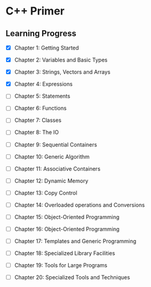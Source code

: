 # C++ Primer
## Learning Progress 

- [x] Chapter 1: Getting Started
- [x] Chapter 2: Variables and Basic Types
- [x] Chapter 3: Strings, Vectors and Arrays
- [x] Chapter 4: Expressions
- [ ] Chapter 5: Statements
- [ ] Chapter 6: Functions
- [ ] Chapter 7: Classes
- [ ] Chapter 8: The IO
- [ ] Chapter 9: Sequential Containers
- [ ] Chapter 10: Generic Algorithm
- [ ] Chapter 11: Associative Containers
- [ ] Chapter 12: Dynamic Memory
- [ ] Chapter 13: Copy Control
- [ ] Chapter 14: Overloaded operations and Conversions
- [ ] Chapter 15: Object-Oriented Programming
- [ ] Chapter 16: Object-Oriented Programming
- [ ] Chapter 17: Templates and Generic Programming
- [ ] Chapter 18: Specialized Library Facilities
- [ ] Chapter 19: Tools for Large Programs
- [ ] Chapter 20: Specialized Tools and Techniques

